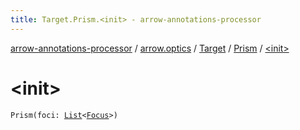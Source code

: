 ```yaml
---
title: Target.Prism.<init> - arrow-annotations-processor
---
```


[arrow-annotations-processor](../../../index.html) / [arrow.optics](../../index.html) / [Target](../index.html) / [Prism](index.html) / [&lt;init&gt;](./-init-.html)

# &lt;init&gt;

`Prism(foci: `[`List`](https://kotlinlang.org/api/latest/jvm/stdlib/kotlin.collections/-list/index.html)`<`[`Focus`](../../-focus/index.html)`>)`